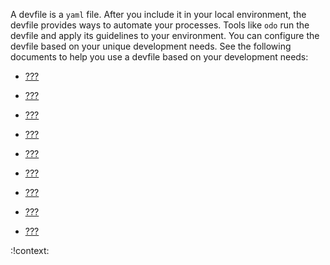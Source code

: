 A devfile is a `yaml` file. After you include it in your local
environment, the devfile provides ways to automate your processes. Tools
like `odo` run the devfile and apply its guidelines to your environment.
You can configure the devfile based on your unique development needs.
See the following documents to help you use a devfile based on your
development needs:

-   [???](#adding-schema-version-to-a-devfile.adoc)

-   [???](#adding-a-name-to-a-devfile.adoc)

-   [???](#adding-schema-version-to-a-devfile.adoc)

-   [???](#adding-a-name-to-a-devfile.adoc)

-   [???](#adding-projects-to-a-devfile.adoc)

-   [???](#adding-commands-to-a-devfile.adoc)

-   [???](#adding-components-to-a-devfile.adoc)

-   [???](#adding-attributes-to-a-devfile.adoc)

-   [???](#referring-to-a-parent-devfile-in-a-devfile.adoc)

:!context:
